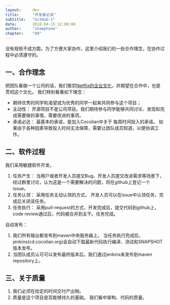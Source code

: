 ```yaml
---
layout: 	dev
title: 		"开发者必读"
subtitle: 	"GitHub-1"
date: 		2018-04-15 12:00:00
author: 	"shamphone"
chapter: 	"00"
---
```


没有规矩不成方圆，为了方便大家协作，这里介绍我们的一些合作理念，在协作过程中必须遵守的。 

## 一、合作理念

把团队看做一个公司的话，我们推崇[Netflix的企业文化](http://doc.cocolian.org/dev/env/2018/04/07/netflix/)，并期望在合作中，也是贯彻这个文化。 
我们特别看重如下理念：

- 期待优秀的同学和渴望成为优秀的同学一起来共同参与这个项目；
- 主动性： 开源项目不是公司项目。我们期待参与同学能够共同讨论、发现和完成需要做的事情、需要改进的事项。 
- 承诺必达： 最基本的承诺，是加入Cocolian中关于 每周时间投入的承诺。 如果由于各种因素导致投入时间无法保障，需要让团队成员知道，以便协调工作。 

## 二、软件过程

我们采用敏捷软件开发。
1. 任务产生： 当用户或者开发人员提交Bug、开发人员提交改进需求等场景下，经过群里讨论，认为这是一个需要解决的问题，将在github上登记一个issue。  
2. 任务认领： 采用任务主动认领的方式， 开发人员可以在issue中认领任务，完成后关闭该任务。  
3. 任务执行： 采用pull-request的方式，开发完成后，提交代码到github上，code review通过后，代码被合并到主干。任务完成。  

自动发布： 
1. 我们所有输出都发布到maven中央服务器上。 当任务执行完成后， jenkins(cd.cocolian.org)会自动下载最新代码执行编译、测试和SNAPSHOT版本发布。   
2. 当团队成员认可可以发布最终版本后，我们通过jenkins来发布到maven repository上。 

## 三、关于质量

1. 我们必须在给定的时间交付产出物。   
2. 质量是这个项目是否能够持久的基础。 我们看中架构、代码的质量。 
